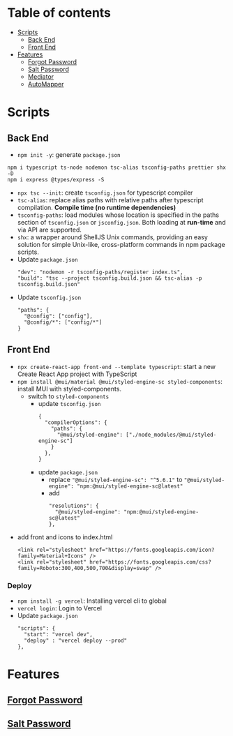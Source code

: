 # Table of contents

- [Scripts](#scripts)
  - [Back End](#back-end)
  - [Front End](#front-end)
- [Features](#features)
  - [Forgot Password](#forgot-password)
  - [Salt Password](/back-end/docs/salt-password.md)
  - [Mediator](/back-end/docs/mediator.md)
  - [AutoMapper](/back-end/docs/auto-mapper.md)

# Scripts

## Back End
- `npm init -y`: generate `package.json`

```
npm i typescript ts-node nodemon tsc-alias tsconfig-paths prettier shx -D
npm i express @types/express -S
```
- `npx tsc --init`: create `tsconfig.json` for typescript compiler
- `tsc-alias`: replace alias paths with relative paths after typescript compilation. **Compile time (no runtime dependencies)**
- `tsconfig-paths`: load modules whose location is specified in the paths section of `tsconfig.json` or `jsconfig.json`. Both loading at **run-time** and via API are supported.
- `shx`: a wrapper around ShellJS Unix commands, providing an easy solution for simple Unix-like, cross-platform commands in npm package scripts.
- Update `package.json`
  ```
  "dev": "nodemon -r tsconfig-paths/register index.ts",
  "build": "tsc --project tsconfig.build.json && tsc-alias -p tsconfig.build.json"
  ```
- Update `tsconfig.json`
  ```
  "paths": {
    "@config": ["config"],
    "@config/*": ["config/*"]
  }
  ```

## Front End

- `npx create-react-app front-end --template typescript`: start a new Create React App project with TypeScript
- `npm install @mui/material @mui/styled-engine-sc styled-components`: install MUI with styled-components.
  - switch to `styled-components`
    - update `tsconfig.json`
      ```
      {
        "compilerOptions": {
          "paths": {
            "@mui/styled-engine": ["./node_modules/@mui/styled-engine-sc"]
          }
        },
      }
      ```
    - update `package.json`
      - replace `"@mui/styled-engine-sc": "^5.6.1"` to `"@mui/styled-engine": "npm:@mui/styled-engine-sc@latest"`
      - add
        ```
        "resolutions": {
          "@mui/styled-engine": "npm:@mui/styled-engine-sc@latest"
        },
        ```
- add front and icons to index.html
  ```
  <link rel="stylesheet" href="https://fonts.googleapis.com/icon?family=Material+Icons" />
  <link rel="stylesheet" href="https://fonts.googleapis.com/css?family=Roboto:300,400,500,700&display=swap" />
  ```


### Deploy
- `npm install -g vercel`: Installing vercel cli to global
- `vercel login`: Login to Vercel
- Update `package.json`
  ```
  "scripts": {
    "start": "vercel dev",
    "deploy" : "vercel deploy --prod"
  },
  ```

# Features

## [Forgot Password](https://www.notion.so/nhat-quang/Forgot-Password-2eb55da1b8d64a2985f85e17c2cf0ea4)
## [Salt Password](/back-end/docs/salt-password.md)
